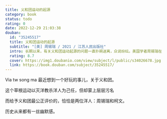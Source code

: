 ```yaml
---
title: 义和团运动的起源
category: book
status: todo
rating: 0
date: 2022-12-29 21:03:38
douban:
  id: "35245517"
  title: 义和团运动的起源
  subtitle: "[美] 周锡瑞 / 2021 / 江苏人民出版社"
  intro: 长期以来，有关义和团运动起源的问题一直扑朔迷离，众说纷纭。美国学者周锡瑞在本书中以详尽的史料、独特的视角和崭新的方法将这一问题的研究推到了新的高度。作者对19世纪山东的社会、经济结构做了区域性分析，对中西文化的冲突进行了深入的历史溯源，尤其是用文化人类学的方法对鲁西北地区的民间文化，如社戏、话本、民谣、尚武精神等都做了细致的研究。在此基础上，作者进行了宏观历史概括，认为鲁西北的社会结构、中西文化冲突和独特的社会文化心理间的“互动”，最终导致义和团运动的爆发。
  rating: 8.7
  cover: https://img1.doubanio.com/view/subject/l/public/s34026678.jpg
  link: https://book.douban.com/subject/35245517/
---
```


Via tw song ma 最近想到一个好玩的事儿，关于义和团。

这个草根运动以灭洋教杀洋人为己任，但却蒙上层层污名

而给予义和团最公正评价的，恰恰是两位洋人：周锡瑞和柯文。

历史从来都有一丝幽默感。